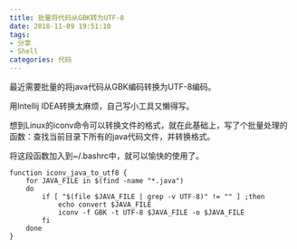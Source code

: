```yaml
---
title: 批量将代码从GBK转为UTF-8
date: 2018-11-09 19:51:10
tags:
- 分享
- Shell
categories: 代码
---
```


最近需要批量的将java代码从GBK编码转换为UTF-8编码。

用Intellij IDEA转换太麻烦，自己写小工具又懒得写。

想到Linux的iconv命令可以转换文件的格式，就在此基础上，写了个批量处理的函数：查找当前目录下所有的java代码文件，并转换格式。

将这段函数加入到~/.bashrc中，就可以愉快的使用了。

```shell
function iconv_java_to_utf8 {
    for JAVA_FILE in $(find -name "*.java")
    do
        if [ "$(file $JAVA_FILE | grep -v UTF-8)" != "" ] ;then
            echo convert $JAVA_FILE
            iconv -f GBK -t UTF-8 $JAVA_FILE -o $JAVA_FILE
        fi
    done
}
```
